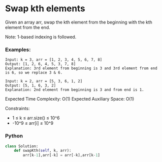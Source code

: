 # Swap kth elements

Given an array arr, swap the kth element from the beginning with the kth element from the end.

Note: 1-based indexing is followed.

### Examples:
```
Input: k = 3, arr = [1, 2, 3, 4, 5, 6, 7, 8]
Output: [1, 2, 6, 4, 5, 3, 7, 8]
Explanation: 3rd element from beginning is 3 and 3rd element from end is 6, so we replace 3 & 6.
```
```
Input: k = 2, arr = [5, 3, 6, 1, 2]
Output: [5, 1, 6, 3, 2]
Explanation: 2nd element from beginning is 3 and from end is 1.
```

Expected Time Complexity: O(1)
Expected Auxiliary Space: O(1)

Constraints:
 - 1 ≤ k ≤ arr.size() ≤ 10^6
 - -10^9 ≤ arr[i] ≤ 10^9

### Python
```py
class Solution:
    def swapKth(self, k, arr):
        arr[k-1],arr[-k] = arr[-k],arr[k-1]
```

